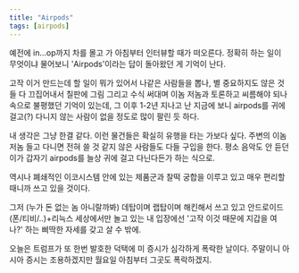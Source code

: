 ```yaml
---
title: "Airpods"
tags: [airpods]
---
```


예전에 in...op까지 차를 몰고 가 아침부터 인터뷰할 때가 떠오른다. 정확히 하는 일이 무엇이냐 물어보니 'Airpods'이라는 답이 돌아왔던 게 기억이 난다. 

고작 이거 만드는데 할 일이 뭐가 있어서 나같은 사람들을 뽑나, 별 중요하지도 않은 것들 다 끄집어내서 칠판에 그림 그리고 수식 써대며 이놈 저놈과 토론하고 씨름해야 되나 속으로 불평했던 기억이 있는데, 그 이후 1-2년 지나고 난 지금에 보니 airpods를 귀에 걸고(?) 다니지 않는 사람이 없을 정도로 많이 팔린 듯 하다.

내 생각은 그냥 한결 같다. 이런 물건들은 확실히 유행을 타는 가보다 싶다. 주변의 이놈 저놈 들고 다니면 전혀 쓸 것 같지 않은 사람들도 다들 구입을 한다. 평소 음악도 안 듣던 이가 갑자기 airpods를 늘상 귀에 걸고 다닌다든가 하는 식으로. 

역시나 폐쇄적인 이코시스템 안에 있는 제품군과 찰떡 궁합을 이루고 있고 매우 편리할 때니까 쓰고 있을 것이다. 

그저 (누가 돈 없는 놈 아니랄까봐) 데탑이며 랩탑이며 해킨해서 쓰고 있고 안드로이드(폰/티비/..)+리늑스 세상에서만 놀고 있는 내 입장에선 '고작 이것 때문에 지갑을 여나?' 하는 삐딱한 자세를 갖고 살 수 밖에. 

오늘은 트럼프가 또 한번 발호한 덕택에 미 증시가 심각하게 폭락한 날이다. 주말이니 아시아 증시는 조용하겠지만 월요일 아침부터 그곳도 폭락하겠지.